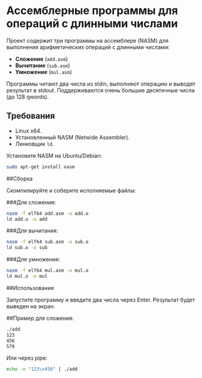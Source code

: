 # Ассемблерные программы для операций с длинными числами

Проект содержит три программы на ассемблере (NASM) для выполнения арифметических операций с длинными числами:
- **Сложение** (`add.asm`)
- **Вычитание** (`sub.asm`)
- **Умножение** (`mul.asm`)

Программы читают два числа из stdin, выполняют операцию и выводят результат в stdout. Поддерживаются очень большие десятичные числа (до 128 qwords).

## Требования
- Linux x64.
- Установленный NASM (Netwide Assembler).
- Линковщик `ld`.

Установите NASM на Ubuntu/Debian:
```bash
sudo apt-get install nasm
```
##Сборка

Скомпилируйте и соберите исполняемые файлы:

###Для сложения:

```bash
nasm -f elf64 add.asm -o add.o
ld add.o -o add
```

###Для вычитания:

```bash
nasm -f elf64 sub.asm -o sub.o
ld sub.o -o sub
```
###Для умножения:

```bash
nasm -f elf64 mul.asm -o mul.o
ld mul.o -o mul
```
##Использование

Запустите программу и введите два числа через Enter. Результат будет выведен на экран.

##Пример для сложения:

```bash
./add
123
456
579
```
Или через pipe:

```bash
echo -e "123\n456" | ./add
```
